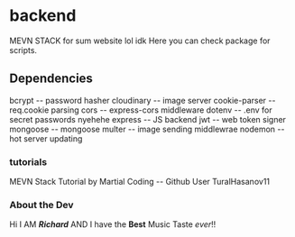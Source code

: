 # backend

MEVN STACK for sum website lol idk
Here you can check package for scripts.

## Dependencies

bcrypt -- password hasher
cloudinary -- image server
cookie-parser -- req.cookie parsing
cors -- express-cors middleware
dotenv -- .env for secret passwords nyehehe
express -- JS backend
jwt -- web token signer
mongoose -- mongoose
multer -- image sending middlewrae
nodemon -- hot server updating

### tutorials

MEVN Stack Tutorial by Martial Coding -- Github User TuralHasanov11

### About the Dev

Hi I AM ***Richard*** AND I have the **Best** Music Taste *ever*!!
